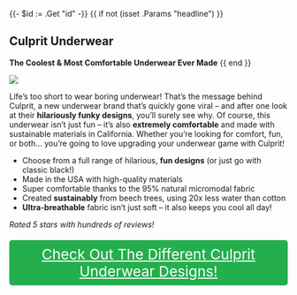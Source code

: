 {{- $id := .Get "id" -}}
{{ if not (isset .Params "headline") }}
## Culprit Underwear

**The Coolest & Most Comfortable Underwear Ever Made**
{{ end }}

[![](/list/culprit-title.jpg)](https://t.gadgetadvisers.com/click/{{$id}})

Life’s too short to wear boring underwear! That’s the message behind Culprit, a new underwear brand that’s quickly gone viral – and after one look at their **hilariously funky designs**, you’ll surely see why. Of course, this underwear isn’t just fun – it’s also **extremely comfortable** and made with sustainable materials in California. Whether you’re looking for comfort, fun, or both… you’re going to love upgrading your underwear game with Culprit!

- Choose from a full range of hilarious, **fun designs** (or just go with classic black!)
- Made in the USA with high-quality materials
- Super comfortable thanks to the 95% natural micromodal fabric
- Created **sustainably** from beech trees, using 20x less water than cotton
- **Ultra-breathable** fabric isn’t just soft – it also keeps you cool all day!

*Rated 5 stars with hundreds of reviews!*

<a href="(https://t.gadgetadvisers.com/click/{{$id}})" style="color: white;">
   <div style="text-align:center;background-color:#25ae4e;margin-bottom:20px;margin-top:20px;width: 100%;-webkit-border-radius: 5px;">
      <div style="color: white; padding: 10px;font-size: 26px;">
      Check Out The Different Culprit Underwear Designs!
      </div>
   </div>
</a>